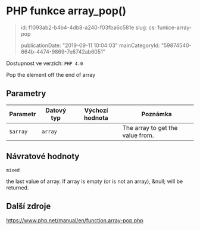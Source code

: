 PHP funkce array_pop()
======================

> id: f1093ab2-b4b4-4db8-a240-f03fba6c581e
> slug:
> 	cs: funkce-array-pop
>
> publicationDate: "2019-09-11 10:04:03"
> mainCategoryId: "59874540-664b-4474-9869-7e6742ab6051"

Dostupnost ve verzích: `PHP 4.0`

Pop the element off the end of array


Parametry
--------------

| Parametr | Datový typ | Výchozí hodnota | Poznámka |
|-----|-----|-----|-----|
| `$array` | `array` |  | The array to get the value from. |


Návratové hodnoty
----------------

`mixed`

the last value of array.
If array is empty (or is not an array),
&null; will be returned.

Další zdroje
------------

https://www.php.net/manual/en/function.array-pop.php
